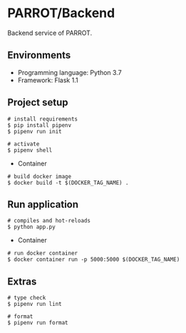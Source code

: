 # PARROT/Backend
Backend service of PARROT.

## Environments
- Programming language: Python 3.7
- Framework: Flask 1.1

## Project setup
```
# install requirements
$ pip install pipenv
$ pipenv run init

# activate
$ pipenv shell
```

- Container
```
# build docker image
$ docker build -t $(DOCKER_TAG_NAME) .
```

## Run application
```
# compiles and hot-reloads
$ python app.py
```

- Container
```
# run docker container
$ docker container run -p 5000:5000 $(DOCKER_TAG_NAME)
```

## Extras
```
# type check
$ pipenv run lint

# format
$ pipenv run format
```